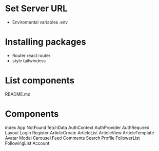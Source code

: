 # Set Server URL
- Enviromental variables
.env

# Installing packages 
- Router
react router
- style
tailwindcss

# List components
README.md

# Components
index App
NotFound
fetchData
AuthContext AuthProvider AuthRequired
Layout
Login Register
ArticleCreate
ArticleList
ArticleView
ArticleTemplate
Avatar
Modal
Carousel
Feed
Comments
Search
Profile FollowerList FollowingList
Account